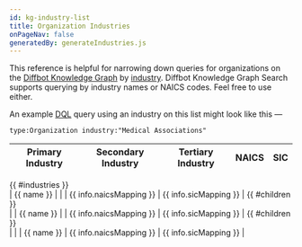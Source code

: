 ```yaml
---
id: kg-industry-list
title: Organization Industries
onPageNav: false
generatedBy: generateIndustries.js
---
```


This reference is helpful for narrowing down queries for organizations on the [Diffbot Knowledge Graph](dql-quickstart) by [industry](kg-ont-organization#industries). Diffbot Knowledge Graph Search supports querying by industry names or NAICS codes. Feel free to use either.

An example [DQL](dql-index) query using an industry on this list might look like this —

```
type:Organization industry:"Medical Associations"
```

| Primary Industry    | Secondary Industry | Tertiary Industry | NAICS                   | SIC                   |
| ------------------- | ------------------ | ----------------- | ----------------------- | --------------------- |
{{ #industries }}                                                                                                    
| {{ name }}          |                    |                   | {{ info.naicsMapping }} | {{ info.sicMapping }} |
{{ #children }}                                                                                                      
|                     | {{ name }}         |                   | {{ info.naicsMapping }} | {{ info.sicMapping }} |
{{ #children }}                                                                                                      
|                     |                    | {{ name }}        | {{ info.naicsMapping }} | {{ info.sicMapping }} |


<style>
/* Hides the Right-Hand Secondary Nav for a Full Width Industry Table */
.onPageNav {
    display: none;
}
/* Hides the Unnecessary Prev/Next Buttons for this Reference Doc */
.docs-prevnext {
    display: none;
}
</style>
